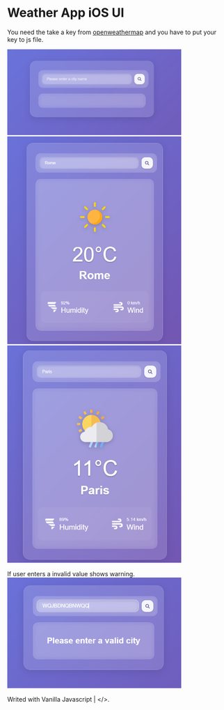 # Weather App iOS UI

You need the take a key from <a href="https://openweathermap.org/">openweathermap</a> and you have to put your key to js file.

<img src="img/lmao.png" width="400">
<img src="img/lmao2.png" width="400">
<img src="img/lmao3.png" width="400">

If user enters a invalid value shows warning.
<img src="img/lmao4.png" width="400">

Writed with Vanilla Javascript | </>.

